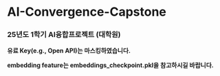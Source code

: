 # AI-Convergence-Capstone
### 25년도 1학기 AI융합프로젝트 (대학원)

**유료 Key(e.g., Open API)는 마스킹하였습니다.** 



**embedding feature는 embeddings_checkpoint.pkl을 참고하시길 바랍니다.**
